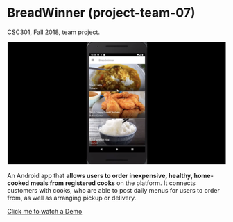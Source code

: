 # BreadWinner (project-team-07)
CSC301, Fall 2018, team project.

<img src="breadWinner.png">

An Android app that **allows users to order inexpensive, healthy, home-cooked meals from registered cooks** on the platform. It connects customers with cooks, who are able to post daily menus for users to order from, as well as arranging pickup or delivery.

[Click me to watch a Demo](https://www.youtube.com/watch?v=cPqkFVqfdgc)
